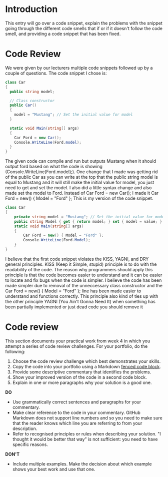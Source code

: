 # Introduction

This entry will go over a code snippet, explain the problems with the snippet going through the
different code smells that if or if it doesn't follow the code smell, and providing a code
snippet that has been fixed.

# Code Review

We were given by our lecturers multiple code snippets followed up by a couple of questions. 
The code snippet I chose is:
```C#
class Car
{
  public string model;

  // Class constructor
  public Car()
  {
    model = "Mustang"; // Set the initial value for model
  }

  static void Main(string[] args)
  {
    Car Ford = new Car();
    Console.WriteLine(Ford.model);
  }
}
```
The given code can compile and run but outputs Mustang when it should output ford
based on what the code is showing (Console.WriteLine(Ford.model);). One change that
I made was getting rid of the public Car as you can write at the top that the public
string model is equal to Mustang and it will still make the initial value for model, you
just need to get and set the model. I also did a little syntax change and also made set the
model to Ford. Instead of Car Ford = new Car(); I made it Car Ford = new() { Model = "Ford" };
This is my version of the code snippet.
```C#
class Car
{
    private string model = "Mustang"; // Set the initial value for model
    public string Model { get { return model; } set { model = value; } }
    static void Main(string[] args)
    {
        Car Ford = new() { Model = "Ford" };
        Console.WriteLine(Ford.Model);
    }
}
```
I believe that the first code snippet violates the KISS, YAGNI, and DRY general principles.
KISS (Keep it Simple, stupid) principle is to do with the readability of the code. The reason 
why programmers should apply this principle is that the code becomes easier to understand and
it can be easier to locate and fix bugs when the code is simpler. I believe the code has been 
made simpler due to removal of the unneccessary class constructor and the Car Ford = new() { Model = "Ford" }; 
line has been made easier to understand and functions correctly. This principle also kind of
ties up with the other principle YAGNI (You Ain't Gonna Need It) when something has been partially
implemented or just dead code you should remove it 







# Code review

This section documents your practical work from week 4 in which you attempt a series of 
code review challenges. For your portfolio, do the following:

1. Choose the code review challenge which best demonstrates your skills.
2. Copy the code into your portfolio using a Markdown
   [fenced code block](https://docs.github.com/en/get-started/writing-on-github/working-with-advanced-formatting/creating-and-highlighting-code-blocks).
3. Provide some descriptive commentary that identifies the problems.
4. Show your improved version of the code in a second code block.
5. Explain in one or more paragraphs why your solution is a good one.

**DO**

* Use grammatically correct sentences and paragraphs for your commentary.
* Make clear reference to the code in your commentary. GitHub Markdown does not support
  line numbers and so you need to make sure that the reader knows which line you are
  referring to from your description.
* Refer to recognised principles or rules when describing your solution. "I thought it
  would be better that way" is not sufficient: you need to have specific reasons.

**DON'T**

* Include multiple examples. Make the decision about which example shows your best
  work and use that one.
